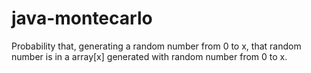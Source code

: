 # java-montecarlo
Probability that, generating a random number from 0 to x, that random number is in a array[x] generated with random number from 0 to x.
